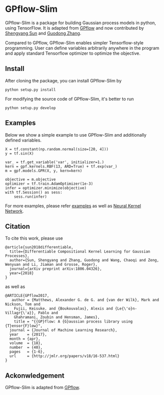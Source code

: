 # GPflow-Slim
GPflow-Slim is a package for building Gaussian process models in python, using TensorFlow. It is adapted from 
[GPflow](https://github.com/GPflow/GPflow) and now contributed by [Shengyang Sun](https://github.com/ssydasheng/Neural-Kernel-Network/) 
and [Guodong Zhang](https://github.com/gd-zhang).

Compared to GPflow, GPflow-Slim enables simpler Tensorflow-style programming. User can define variables arbitrarily
anywhere in the program and apply standard Tensorflow optimizer to optimize the objective.

## Install
After cloning the package, you can install GPflow-Slim by
```
python setup.py install
```
For modifying the source code of GPflow-Slim, it's better to run 
```
python setup.py develop
```

## Examples
Below we show a simple example to use GPflow-Slim and additionally defined variables.
```
X = tf.constant(np.random.normal(size=[20, 4]))
y = tf.sin(X)

var_ = tf.get_variable('var', initializer=1.)
kern = gpf.kernels.RBF(13, ARD=True) + tf.exp(var_)
m = gpf.models.GPR(X, y, kern=kern)

objective = m.objective
optimizer = tf.train.AdamOptimizer(1e-3)
infer = optimizer.minimize(objective)
with tf.Session() as sess:
    sess.run(infer) 
```
For more examples, please refer [examples](./examples) as well as 
[Neural Kernel Network](git@github.com:ssydasheng/Neural-Kernel-Network.git).


## Citation
To cite this work, please use
```
@article{sun2018differentiable,
  title={Differentiable Compositional Kernel Learning for Gaussian Processes},
  author={Sun, Shengyang and Zhang, Guodong and Wang, Chaoqi and Zeng, Wenyuan and Li, Jiaman and Grosse, Roger},
  journal={arXiv preprint arXiv:1806.04326},
  year={2018}
}
```
as well as 
```
@ARTICLE{GPflow2017,
   author = {Matthews, Alexander G. de G. and {van der Wilk}, Mark and Nickson, Tom and
	Fujii, Keisuke. and {Boukouvalas}, Alexis and {Le{\'o}n-Villagr{\'a}}, Pablo and
	Ghahramani, Zoubin and Hensman, James},
    title = "{{GP}flow: A {G}aussian process library using {T}ensor{F}low}",
  journal = {Journal of Machine Learning Research},
  year    = {2017},
  month = {apr},
  volume  = {18},
  number  = {40},
  pages   = {1-6},
  url     = {http://jmlr.org/papers/v18/16-537.html}
}
```

## Ackonwledgement
GPflow-Slim is adapted from [GPflow](git@github.com:GPflow/GPflow.git).